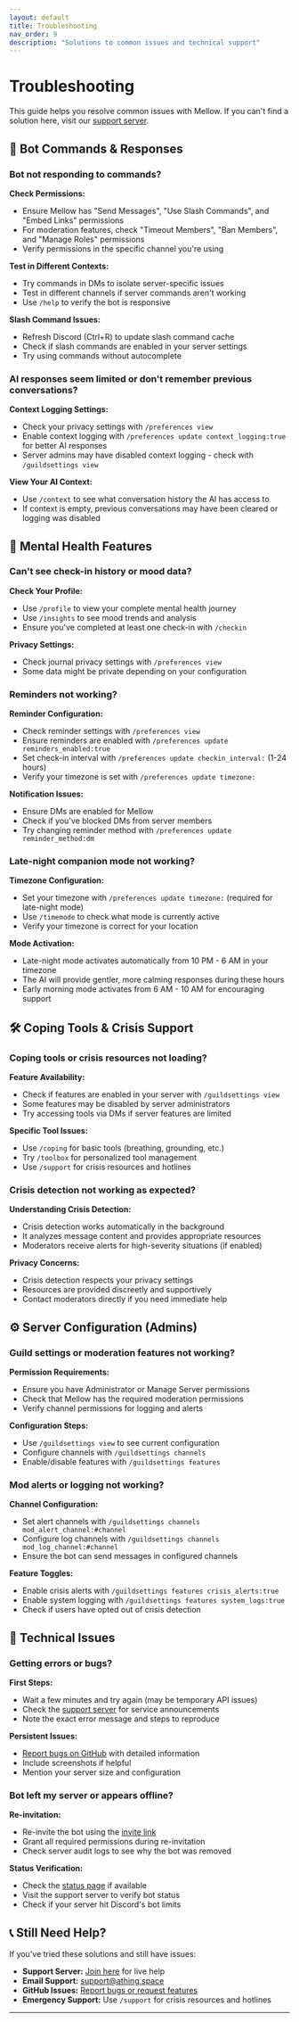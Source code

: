 ```yaml
---
layout: default
title: Troubleshooting
nav_order: 9
description: "Solutions to common issues and technical support"
---
```


# Troubleshooting

This guide helps you resolve common issues with Mellow. If you can't find a solution here, visit our [support server](https://discord.gg/C3ZuXPP7Hc).

## 🤖 Bot Commands & Responses

### Bot not responding to commands?

**Check Permissions:**

-   Ensure Mellow has "Send Messages", "Use Slash Commands", and "Embed Links" permissions
-   For moderation features, check "Timeout Members", "Ban Members", and "Manage Roles" permissions
-   Verify permissions in the specific channel you're using

**Test in Different Contexts:**

-   Try commands in DMs to isolate server-specific issues
-   Test in different channels if server commands aren't working
-   Use `/help` to verify the bot is responsive

**Slash Command Issues:**

-   Refresh Discord (Ctrl+R) to update slash command cache
-   Check if slash commands are enabled in your server settings
-   Try using commands without autocomplete

### AI responses seem limited or don't remember previous conversations?

**Context Logging Settings:**

-   Check your privacy settings with `/preferences view`
-   Enable context logging with `/preferences update context_logging:true` for better AI responses
-   Server admins may have disabled context logging - check with `/guildsettings view`

**View Your AI Context:**

-   Use `/context` to see what conversation history the AI has access to
-   If context is empty, previous conversations may have been cleared or logging was disabled

## 🧘 Mental Health Features

### Can't see check-in history or mood data?

**Check Your Profile:**

-   Use `/profile` to view your complete mental health journey
-   Use `/insights` to see mood trends and analysis
-   Ensure you've completed at least one check-in with `/checkin`

**Privacy Settings:**

-   Check journal privacy settings with `/preferences view`
-   Some data might be private depending on your configuration

### Reminders not working?

**Reminder Configuration:**

-   Check reminder settings with `/preferences view`
-   Ensure reminders are enabled with `/preferences update reminders_enabled:true`
-   Set check-in interval with `/preferences update checkin_interval:` (1-24 hours)
-   Verify your timezone is set with `/preferences update timezone:`

**Notification Issues:**

-   Ensure DMs are enabled for Mellow
-   Check if you've blocked DMs from server members
-   Try changing reminder method with `/preferences update reminder_method:dm`

### Late-night companion mode not working?

**Timezone Configuration:**

-   Set your timezone with `/preferences update timezone:` (required for late-night mode)
-   Use `/timemode` to check what mode is currently active
-   Verify your timezone is correct for your location

**Mode Activation:**

-   Late-night mode activates automatically from 10 PM - 6 AM in your timezone
-   The AI will provide gentler, more calming responses during these hours
-   Early morning mode activates from 6 AM - 10 AM for encouraging support

## 🛠️ Coping Tools & Crisis Support

### Coping tools or crisis resources not loading?

**Feature Availability:**

-   Check if features are enabled in your server with `/guildsettings view`
-   Some features may be disabled by server administrators
-   Try accessing tools via DMs if server features are limited

**Specific Tool Issues:**

-   Use `/coping` for basic tools (breathing, grounding, etc.)
-   Try `/toolbox` for personalized tool management
-   Use `/support` for crisis resources and hotlines

### Crisis detection not working as expected?

**Understanding Crisis Detection:**

-   Crisis detection works automatically in the background
-   It analyzes message content and provides appropriate resources
-   Moderators receive alerts for high-severity situations (if enabled)

**Privacy Concerns:**

-   Crisis detection respects your privacy settings
-   Resources are provided discreetly and supportively
-   Contact moderators directly if you need immediate help

## ⚙️ Server Configuration (Admins)

### Guild settings or moderation features not working?

**Permission Requirements:**

-   Ensure you have Administrator or Manage Server permissions
-   Check that Mellow has the required moderation permissions
-   Verify channel permissions for logging and alerts

**Configuration Steps:**

-   Use `/guildsettings view` to see current configuration
-   Configure channels with `/guildsettings channels`
-   Enable/disable features with `/guildsettings features`

### Mod alerts or logging not working?

**Channel Configuration:**

-   Set alert channels with `/guildsettings channels mod_alert_channel:#channel`
-   Configure log channels with `/guildsettings channels mod_log_channel:#channel`
-   Ensure the bot can send messages in configured channels

**Feature Toggles:**

-   Enable crisis alerts with `/guildsettings features crisis_alerts:true`
-   Enable system logging with `/guildsettings features system_logs:true`
-   Check if users have opted out of crisis detection

## 🔧 Technical Issues

### Getting errors or bugs?

**First Steps:**

-   Wait a few minutes and try again (may be temporary API issues)
-   Check the [support server](https://discord.gg/C3ZuXPP7Hc) for service announcements
-   Note the exact error message and steps to reproduce

**Persistent Issues:**

-   [Report bugs on GitHub](https://github.com/ThingSpace/Mellow/issues) with detailed information
-   Include screenshots if helpful
-   Mention your server size and configuration

### Bot left my server or appears offline?

**Re-invitation:**

-   Re-invite the bot using the [invite link](https://discord.com/oauth2/authorize?client_id=1386810331367608371)
-   Grant all required permissions during re-invitation
-   Check server audit logs to see why the bot was removed

**Status Verification:**

-   Check the [status page](https://status.athing.space) if available
-   Visit the support server to verify bot status
-   Check if your server hit Discord's bot limits

## 📞 Still Need Help?

If you've tried these solutions and still have issues:

-   **Support Server:** [Join here](https://discord.gg/C3ZuXPP7Hc) for live help
-   **Email Support:** [support@athing.space](mailto:support@athing.space)
-   **GitHub Issues:** [Report bugs or request features](https://github.com/ThingSpace/Mellow/issues)
-   **Emergency Support:** Use `/support` for crisis resources and hotlines

---
